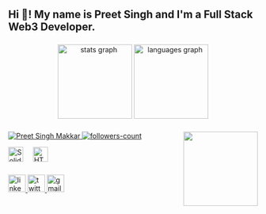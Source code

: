 <h2 align="left">Hi 👋! My name is Preet Singh and I'm a Full Stack Web3 Developer.</h2>

###

<div align="center">
  <img src="https://github-readme-stats.vercel.app/api?username=preetsinghmakkar&hide_title=false&hide_rank=false&show_icons=true&include_all_commits=true&count_private=true&disable_animations=false&theme=dracula&locale=en&hide_border=false" height="150" alt="stats graph" />
  <img src="https://github-readme-stats.vercel.app/api/top-langs?username=preetsinghmakkar&locale=en&hide_title=false&layout=compact&card_width=320&langs_count=5&theme=dracula&hide_border=false" height="150" alt="languages graph" />
</div>

###

<img align="right" height="150" src="https://i.giphy.com/media/v1.Y2lkPTc5MGI3NjExeWh0bzFjbWNpcmQ2MTRrbmliZ3Y4eXl0M3ZvZXE1aDRydXVzanNjaCZlcD12MV9pbnRlcm5hbF9naWZfYnlfaWQmY3Q9Zw/Rpl1sod1vCXK0L2SUN/giphy.gif"  />

###

<p align="left">
    <a href="https://github.com/preetsinghmakkar">
        <img src="https://komarev.com/ghpvc/?username=preetsinghmakkar&label=Profile%20views&color=0e75b6&style=flat" alt="Preet Singh Makkar" />
    </a>
    <a href="https://github.com/preetsinghmakkar?tab=followers">
        <img src="https://img.shields.io/github/followers/tirtheshjaintj?label=Followers&style=social" alt="followers-count">
    </a>
</p>

<div align="left">
  <img src="https://encrypted-tbn0.gstatic.com/images?q=tbn:ANd9GcTK5fBXn7gdNf-cAfk84sref9G_Rc8RrjnB6g&s" height="30" alt="Solidity logo"  />
  <img width="12" />
  <img alt="HTML5" src="https://camo.githubusercontent.com/c8f376119eb72e4557252c45ec162434fd844396a4787dae4d42d267a07b4a3b/68747470733a2f2f736b696c6c69636f6e732e6465762f69636f6e733f693d72656163742c766974652c6d6f6e676f64622c657870726573732c6e6f64656a732c7461696c77696e642c6a732c68746d6c2c6373732c6370702c632c6769742c76657263656c2c76697375616c73747564696f2c7673636f64652c7265706c69742c72656475782c706f73746d616e2c706f7765727368656c6c2c6d7973716c2c636f646570656e2c" height="30" />
  <img width="12" />

<!--   <img src="https://cdn.jsdelivr.net/gh/devicons/devicon/icons/javascript/javascript-original.svg" height="30" alt="javascript logo"  />
  <img width="12" />
  <img src="https://cdn.jsdelivr.net/gh/devicons/devicon/icons/typescript/typescript-original.svg" height="30" alt="typescript logo"  />
  <img width="12" /> -->
<!--   <img src="https://cdn.jsdelivr.net/gh/devicons/devicon/icons/react/react-original.svg" height="30" alt="react logo"  />
  <img width="12" />
  <img src="https://cdn.jsdelivr.net/gh/devicons/devicon/icons/nextjs/nextjs-original.svg" height="30" alt="nextjs logo"  />
  <img width="12" />
  <img src="https://cdn.jsdelivr.net/gh/devicons/devicon/icons/solidity/solidity-original.svg" height="30" alt="solidity logo"  />
  <img width="12" />
  <img src="https://cdn.jsdelivr.net/gh/devicons/devicon/icons/react/react-original.svg" height="30" alt="react native logo"  />
  <img width="12" />
  <img width="12" />
  <img src="https://cdn.jsdelivr.net/gh/devicons/devicon/icons/nodejs/nodejs-original.svg" height="30" alt="nodejs logo"  />
  <img width="12" /> -->
<!--   <img src="https://assets.change.org/photos/4/dw/bs/ukdWbStGWSBsTBo-800x450-noPad.jpg?1609977468" height="30" alt="rust logo"  />
  <img width="12" />
  <img src="https://cdn.jsdelivr.net/gh/devicons/devicon/icons/express/express-original.svg" height="30" alt="express logo"  />
  <img width="12" />
  <img src="https://cdn.jsdelivr.net/gh/devicons/devicon/icons/mongodb/mongodb-original.svg" height="30" alt="mongodb logo"  />
  <img width="12" />
  <img src="https://cdn.jsdelivr.net/gh/devicons/devicon/icons/git/git-original.svg" height="30" alt="git logo"  />
  <img width="12" />
  <img src="https://play-lh.googleusercontent.com/PCpXdqvUWfCW1mXhH1Y_98yBpgsWxuTSTofy3NGMo9yBTATDyzVkqU580bfSln50bFU" height="30" alt="github logo"  />
  <img width="12" /> -->
</div>

###

<div align="left">
  <a href="https://www.linkedin.com/in/preet-singh-a65967302/" target="_blank">
    <img src="https://img.shields.io/static/v1?message=LinkedIn&logo=linkedin&label=&color=0077B5&logoColor=white&labelColor=&style=for-the-badge" height="35" alt="linkedin logo"  />
  </a>
  <a href="https://x.com/Preet132319" target="_blank">
    <img src="https://img.shields.io/static/v1?message=Twitter&logo=twitter&label=&color=1DA1F2&logoColor=white&labelColor=&style=for-the-badge" height="35" alt="twitter logo"  />
  </a>
  <a href="mailto:preetsinghmakkar154@gmail.com" target="_blank">
    <img src="https://img.shields.io/static/v1?message=Gmail&logo=gmail&label=&color=D14836&logoColor=white&labelColor=&style=for-the-badge" height="35" alt="gmail logo"  />
  </a>
</div>

###

<br clear="both">

###
